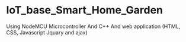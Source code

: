 # IoT_base_Smart_Home_Garden
Using NodeMCU Microcontroller And C++ And web application (HTML, CSS, Javascript Jquary and ajax)

